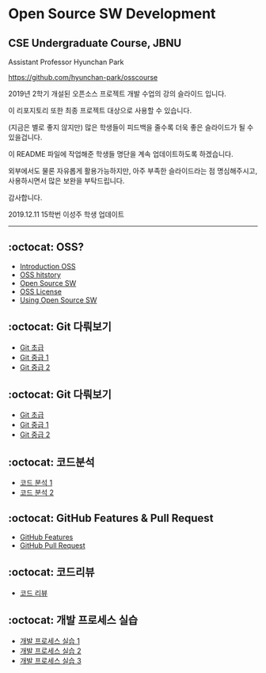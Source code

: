 # Open Source SW Development 
## CSE Undergraduate Course, JBNU

Assistant Professor Hyunchan Park

https://github.com/hyunchan-park/osscourse


2019년 2학기 개설된 오픈소스 프로젝트 개발 수업의 강의 슬라이드 입니다.

이 리포지토리 또한 최종 프로젝트 대상으로 사용할 수 있습니다.

(지금은 별로 좋지 않지만) 많은 학생들이 피드백을 줄수록 더욱 좋은 슬라이드가 될 수 있을겁니다.

이 README 파일에 작업해준 학생들 명단을 계속 업데이트하도록 하겠습니다.

외부에서도 물론 자유롭게 활용가능하지만, 아주 부족한 슬라이드라는 점 명심해주시고, 
사용하시면서 많은 보완을 부탁드립니다.

감사합니다.


2019.12.11 15학번 이성주 학생 업데이트

****

## :octocat: OSS?

*  [Introduction OSS](./tree/master/Slides)
*  [OSS hitstory](https://github.com/hyunchan-park/osscourse/blob/master/Slides/1.%20OSS%20hitstory.pptx)
*  [Open Source SW](https://github.com/hyunchan-park/osscourse/blob/master/Slides/2.%20Open%20Source%20SW.pptx)
*  [OSS License](https://github.com/hyunchan-park/osscourse/blob/master/Slides/3.%20OSS%20License.pptx)
*  [Using Open Source SW](https://github.com/hyunchan-park/osscourse/blob/master/Slides/4.%20Using%20Open%20Source%20SW.pptx)

## :octocat: Git 다뤄보기

*  [Git 초급](https://github.com/hyunchan-park/osscourse/blob/master/Slides/5.%20Git%20%EC%B4%88%EA%B8%89.pptx)
*  [Git 중급 1](https://github.com/hyunchan-park/osscourse/blob/master/Slides/6.%20Git%20%EC%A4%91%EA%B8%89%201.pptx)
*  [Git 중급 2](https://github.com/hyunchan-park/osscourse/blob/master/Slides/7.%20Git%20%EC%A4%91%EA%B8%89%202.pptx)

## :octocat: Git 다뤄보기

*  [Git 초급](https://github.com/hyunchan-park/osscourse/blob/master/Slides/5.%20Git%20%EC%B4%88%EA%B8%89.pptx)
*  [Git 중급 1](https://github.com/hyunchan-park/osscourse/blob/master/Slides/6.%20Git%20%EC%A4%91%EA%B8%89%201.pptx)
*  [Git 중급 2](https://github.com/hyunchan-park/osscourse/blob/master/Slides/7.%20Git%20%EC%A4%91%EA%B8%89%202.pptx)

## :octocat: 코드분석

*  [코드 분석 1](https://github.com/hyunchan-park/osscourse/blob/master/Slides/8.%20%EC%BD%94%EB%93%9C%20%EB%B6%84%EC%84%9D%201.pptx)
*  [코드 분석 2](https://github.com/hyunchan-park/osscourse/blob/master/Slides/9.%20%EC%BD%94%EB%93%9C%20%EB%B6%84%EC%84%9D%202.pptx)

## :octocat: GitHub Features & Pull Request

*  [GitHub Features](https://github.com/hyunchan-park/osscourse/blob/master/Slides/10.%20GitHub%20Features.pptx)
*  [GitHub Pull Request](https://github.com/hyunchan-park/osscourse/blob/master/Slides/11.%20GitHub%20Pull%20Request.pptx)

## :octocat: 코드리뷰

*  [코드 리뷰](https://github.com/hyunchan-park/osscourse/blob/master/Slides/12.%20%EC%BD%94%EB%93%9C%20%EB%A6%AC%EB%B7%B0.pptx)

## :octocat: 개발 프로세스 실습

*  [개발 프로세스 실습 1](https://github.com/hyunchan-park/osscourse/blob/master/Slides/13.%20%EA%B0%9C%EB%B0%9C%20%ED%94%84%EB%A1%9C%EC%84%B8%EC%8A%A4%20%EC%8B%A4%EC%8A%B5%201.pptx)
*  [개발 프로세스 실습 2](https://github.com/hyunchan-park/osscourse/blob/master/Slides/14.%20%EA%B0%9C%EB%B0%9C%20%ED%94%84%EB%A1%9C%EC%84%B8%EC%8A%A4%20%EC%8B%A4%EC%8A%B5%202%20v2.pptx)
*  [개발 프로세스 실습 3](https://github.com/hyunchan-park/osscourse/blob/master/PDFs/15.%20%EA%B0%9C%EB%B0%9C%20%ED%94%84%EB%A1%9C%EC%84%B8%EC%8A%A4%20%EC%8B%A4%EC%8A%B5%203.pdf)


